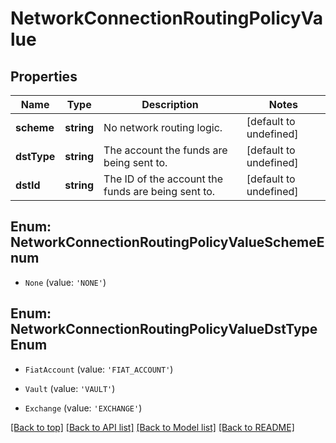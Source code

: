 # NetworkConnectionRoutingPolicyValue

## Properties

|Name | Type | Description | Notes|
|------------ | ------------- | ------------- | -------------|
|**scheme** | **string** | No network routing logic. | [default to undefined]|
|**dstType** | **string** | The account the funds are being sent to. | [default to undefined]|
|**dstId** | **string** | The ID of the account the funds are being sent to. | [default to undefined]|


## Enum: NetworkConnectionRoutingPolicyValueSchemeEnum


* `None` (value: `'NONE'`)



## Enum: NetworkConnectionRoutingPolicyValueDstTypeEnum


* `FiatAccount` (value: `'FIAT_ACCOUNT'`)

* `Vault` (value: `'VAULT'`)

* `Exchange` (value: `'EXCHANGE'`)





[[Back to top]](#) [[Back to API list]](../../README.md#documentation-for-api-endpoints) [[Back to Model list]](../../README.md#documentation-for-models) [[Back to README]](../../README.md)
